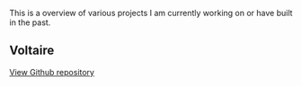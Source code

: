 This is a overview of various projects I am currently working on or have built in the past.

## Voltaire

[View Github repository]()